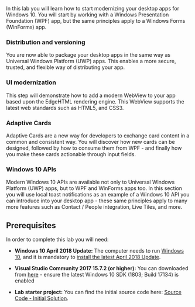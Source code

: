In this lab you will learn how to start modernizing your desktop apps for Windows 10. You will start by working with a Windows Presentation Foundation (WPF) app, but the same principles apply to a Windows Forms (WinForms) app.

### Distribution and versioning

You are now able to package your desktop apps in the same way as Universal Windows Platform (UWP) apps. This enables a more secure, trusted, and flexible way of distributing your app.

### UI modernization

This step will demonstrate how to add a modern WebView to your app based upon the EdgeHTML rendering engine. This WebView supports the latest web standards such as HTML5, and CSS3.

### Adaptive Cards

Adaptive Cards are a new way for developers to exchange card content in a common and consistent way. You will discover how new cards can be designed, followed by how to consume them from WPF - and finally how you make these cards actionable through input fields.

### Windows 10 APIs

Modern Windows 10 APIs are available not only to Universal Windows Platform (UWP) apps, but to WPF and WinForms apps too. In this section you will use local toast notifications as an example of a Windows 10 API you can introduce into your desktop app - these same principles apply to many more features such as Contact / People integration, Live Tiles, and more.

## Prerequisites

In order to complete this lab you will need:

-   **Windows 10 April 2018 Update:** The computer needs to run [Windows 10](https://www.microsoft.com/software-download/windows10), and it is mandatory to [install the latest April 2018 Update](https://community.windows.com/videos/how-to-get-the-windows-10-april-2018-update/Bgl6b7WX_).

-   **Visual Studio Community 2017 15.7.2 (or higher):** You can downloaded from [here](https://www.visualstudio.com/downloads/) - ensure the latest Windows 10 SDK (1803; Build 17134) is enabled

-   **Lab starter project:** You can find the initial source code here: [Source Code - Initial
    Solution](https://github.com/Microsoft/InsiderDevTour18-Labs/blob/master/modernize/SourceCodeInitial/SourceCodeInitial.zip).
